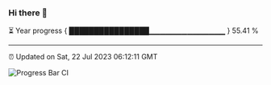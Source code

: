 ### Hi there 👋

⏳ Year progress { ████████████████▁▁▁▁▁▁▁▁▁▁▁▁▁▁ } 55.41 %

---

⏰ Updated on Sat, 22 Jul 2023 06:12:11 GMT

![Progress Bar CI](https://github.com/liununu/liununu/workflows/Progress%20Bar%20CI/badge.svg)
